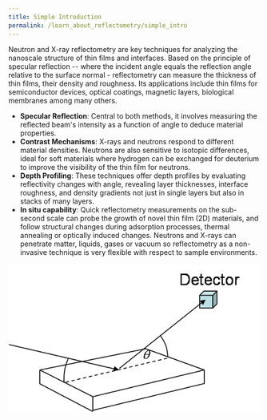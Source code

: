 ```yaml
---
title: Simple Introduction
permalink: /learn_about_reflectometry/simple_intro
---
```


Neutron and X-ray reflectometry are key techniques for analyzing the nanoscale structure of thin films and interfaces. Based on the principle of specular reflection -- where the incident angle equals the reflection angle relative to the surface normal - reflectometry can measure the thickness of thin films, their density and roughness. Its applications include thin films for semiconductor devices, optical coatings, magnetic layers, biological membranes among many others.

- **Specular Reflection**: Central to both methods, it involves measuring the reflected beam's intensity as a function of angle to deduce material properties.
- **Contrast Mechanisms**: X-rays and neutrons respond to different material densities. Neutrons are also sensitive to isotopic differences, ideal for soft materials where hydrogen can be exchanged for deuterium to improve the visibility of the thin film for neutrons. 
- **Depth Profiling**: These techniques offer depth profiles by evaluating reflectivity changes with angle, revealing layer thicknesses, interface roughness, and density gradients not just in single layers but also in stacks of many layers.
- **</i>In situ</i> capability**:  Quick reflectometry measurements on the sub-second scale can probe the growth of novel thin film (2D) materials, and follow structural changes during adsorption processes, thermal annealing or optically induced changes. Neutrons and X-rays can penetrate matter, liquids, gases or vacuum so reflectometry as a non-invasive technique is very flexible with respect to sample environments.



<center>
<img src="/assets/simple.png" alt="A simple diagram of a reflectometry step up">
</center>
